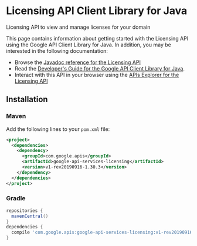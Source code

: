 # Licensing API Client Library for Java

Licensing API to view and manage licenses for your domain

This page contains information about getting started with the Licensing API
using the Google API Client Library for Java. In addition, you may be interested
in the following documentation:

* Browse the [Javadoc reference for the Licensing API][javadoc]
* Read the [Developer's Guide for the Google API Client Library for Java][google-api-client].
* Interact with this API in your browser using the [APIs Explorer for the Licensing API][api-explorer]

## Installation

### Maven

Add the following lines to your `pom.xml` file:

```xml
<project>
  <dependencies>
    <dependency>
      <groupId>com.google.apis</groupId>
      <artifactId>google-api-services-licensing</artifactId>
      <version>v1-rev20190916-1.30.3</version>
    </dependency>
  </dependencies>
</project>
```

### Gradle

```gradle
repositories {
  mavenCentral()
}
dependencies {
  compile 'com.google.apis:google-api-services-licensing:v1-rev20190916-1.30.3'
}
```

[javadoc]: https://googleapis.dev/java/google-api-services-licensing/latest/index.html
[google-api-client]: https://github.com/googleapis/google-api-java-client/
[api-explorer]: https://developers.google.com/apis-explorer/#p/licensing/v1/

